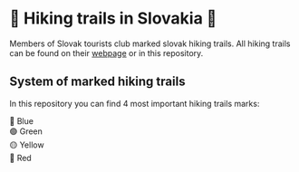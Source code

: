 # :mount_fuji: Hiking trails in Slovakia :mount_fuji:
Members of Slovak tourists club marked slovak hiking trails. 
All hiking trails can be found on their <a href="https://www.kst.sk/index.php/znacenie-organizacia-132/znackovane-trasy">webpage</a> or in this repository.

## System of marked hiking trails
In this repository you can find 4 most important hiking trails marks:

 :large_blue_circle: Blue  
 :green_circle: Green  
 :yellow_circle: Yellow  
 :red_circle: Red





